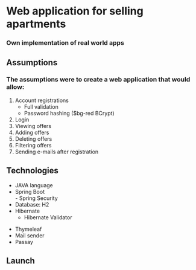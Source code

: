 # Web application for selling apartments 
### Own implementation of real world apps

## Assumptions
### The assumptions were to create a web application that would allow:
1. Account registrations
   * Full validation
   * Password hashing ($bg-red BCrypt)
2. Login 
3. Viewing offers
4. Adding offers
5. Deleting offers
5. Filtering offers
6. Sending e-mails after registration

## Technologies

* JAVA language
* Spring Boot 
<br /> - Spring Security
* Database: H2
* Hibernate
  * Hibernate Validator
- Thymeleaf
- Mail sender
- Passay

## Launch


